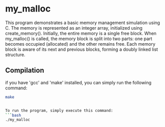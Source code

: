 # my_malloc

This program demonstrates a basic memory management simulation using C. The memory is represented as an integer array, initialized using create_memory(). Initially, the entire memory is a single free block.
When my_malloc() is called, the memory block is split into two parts: one part becomes occupied (allocated) and the other remains free. Each memory block is aware of its next and previous blocks, forming a doubly linked list structure.

## Compilation

if you have 'gcc' and 'make' installed, you can simply run the following command:

```bash
make


To run the program, simply execute this command:
```bash
./my_malloc
